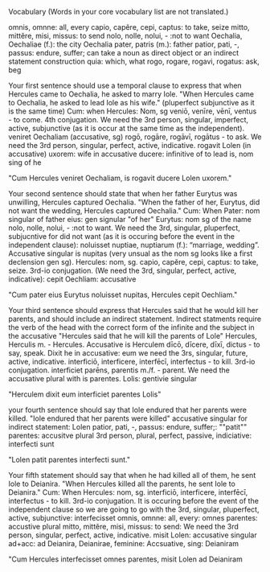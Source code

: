 Vocabulary
(Words in your core vocabulary list are not translated.)

omnis, omnne: all, every
capio, capĕre, cepi, captus: to take, seize
mitto, mittĕre, misi, missus: to send
nolo, nolle, nolui, -  :not to want
Oechalia, Oechaliae (f.): the city Oechalia
pater, patris (m.): father
patior, pati, -, passus: endure, suffer; can take a noun as direct object or an indirect statement construction
quia: which, what
rogo, rogare, rogavi, rogatus: ask, beg

Your first sentence should use a temporal clause to express that when Hercules came to Oechalia, he asked to marry Iole.
"When Hercules came to Oechalia, he asked to lead Iole as his wife."
(pluperfect subjunctive as it is the same time)
Cum: when 
Hercules: Nom, sg 
veniō, venīre, vēnī, ventus - to come. 4th conjugation. We need the 3rd person, singular, imperfect, active, subjunctive (as it is occur at the same time as the independent). 
veniret
Oechaliam (accusative, sg)
rogō, rogāre, rogāvī, rogātus - to ask. We need the 3rd person, singular, perfect, active, indicative. rogavit
Lolen (in accusative)
uxorem: wife in accusative
ducere: infinitive of to lead 
is, nom sing of he

"Cum Hercules veniret Oechaliam, is rogavit ducere Lolen uxorem."


Your second sentence should state that when her father Eurytus was unwilling, Hercules captured Oechalia.
"When the father of her, Eurytus, did not want the wedding, Hercules captured Oechalia."
Cum: When 
Pater: nom singular of father 
eius: gen signular "of her"
Eurytus: nom sg of the name 
nolo, nolle, nolui, -  :not to want. We need the 3rd, singular, pluperfect, subjucntive for did not want (as it is occuring before the event in the independent clause): noluisset
nuptiae, nuptiarum (f.): “marriage, wedding”. Accusative singular is nupitas (very unsual as the nom sg looks like a first declension gen sg). 
Hercules: nom, sg. 
capio, capĕre, cepi, captus: to take, seize. 3rd-io conjugation. (We need the 3rd, singular, perfect, active, indicative): cepit
Oechliam: accusative 


"Cum pater eius Eurytus noluisset nupitas, Hercules cepit Oechliam." 


Your third sentence should express that Hercules said that he would kill her parents, and should include an indirect statement.
Indirect statments require the verb of the head with the correct form of the infinite and the subject in the accusative
"Hercules said that he will kill the parents of Lole"
Hercules, Herculis m. - Hercules. Accusative is Herculem
dīcō, dīcere, dīxī, dictus - to say, speak. Dixit 
he in accusative: eum 
we need the 3rs, singular, future, active, indicative. interficiō, interficere, interfēcī, interfectus - to kill. 3rd-io conjugation. interficiet
parēns, parentis m./f. - parent. We need the accusative plural with is parentes.
Lolis: gentivie singular 

"Herculem dixit eum interficiet parentes Lolis"

your fourth sentence should say that Iole endured that her parents were killed.
"Iole endured that her parents were killed" 
accusative singular for indirect statement: Lolen
patior, pati, -, passus: endure, suffer;: ""patit""
parentes: accusitve plural 
3rd person, plural, perfect, passive, indiciative: interfecti sunt 

"Lolen patit parentes interfecti sunt."


Your fifth statement should say that when he had killed all of them, he sent Iole to Deianira.
"When Hercules killed all the parents, he sent Iole to Deianira." 
Cum: When 
Hercules: nom, sg. 
interficiō, interficere, interfēcī, interfectus - to kill. 3rd-io conjugation. It is occuring before the event of the independent clause so we are going to go with the 3rd, singular, pluperfect, active, subjunctive: interfecisset
omnis, omnne: all, every: omnes
parentes: accustive plural
mitto, mittĕre, misi, missus: to send: We need the 3rd person, singular, perfect, active, indicative. misit
Lolen: accusative singular
ad+acc: ad 
Deianira, Deianirae, feminine: Accsuative, sing: Deianiram 

"Cum Hercules interfecisset omnes parentes, misit Lolen ad Deianiram


